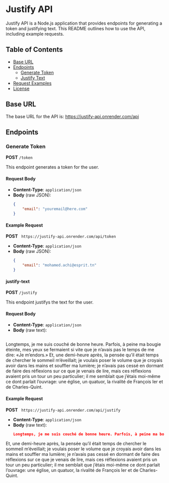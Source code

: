# Justify API

Justify API is a Node.js application that provides endpoints for generating a token and justifying text. This README outlines how to use the API, including example requests.

## Table of Contents

- [Base URL](#base-url)
- [Endpoints](#endpoints)
  - [Generate Token](#generate-token)
  - [Justify Text](#justify-text)
- [Request Examples](#request-examples)
- [License](#license)

## Base URL

The base URL for the API is:
https://justify-api.onrender.com/api


## Endpoints

### Generate Token

**POST** `/token`

This endpoint generates a token for the user.

#### Request Body

- **Content-Type**: `application/json`
- **Body** (raw JSON):
  ```json
  {
      "email": "youremail@here.com"
  }
 #### Example Request

**POST** ` https://justify-api.onrender.com/api/token`
- **Content-Type**: `application/json`
- **Body** (raw JSON):
  ```json
  {
      "email": "mohamed.achi@esprit.tn"
  }

#### justify-text

**POST** `/justify`

This endpoint justifys the text for the user.

#### Request Body

- **Content-Type**: `application/json`
- **Body** (raw text):
  ```json
 Longtemps, je me suis couché de bonne heure. Parfois, à peine ma bougie éteinte, mes yeux se fermaient si vite que je n’avais pas le temps de me dire: «Je m’endors.» 
Et, une demi-heure après, la pensée qu’il était temps de chercher le sommeil m’éveillait; je voulais poser le volume que je croyais avoir dans les mains et souffler ma lumière; je n’avais pas cessé en dormant de faire des réflexions sur ce que je venais de lire, mais ces réflexions avaient pris un tour un peu particulier; il me semblait que j’étais moi-même ce dont parlait l’ouvrage: une église, un quatuor, la rivalité de François Ier et de Charles-Quint.


#### Example Request

**POST** ` https://justify-api.onrender.com/api/justify`
- **Content-Type**: `application/json`
- **Body** (raw text):
  ```json
  Longtemps, je me suis couché de bonne heure. Parfois, à peine ma bougie éteinte, mes yeux se fermaient si vite que je n’avais pas le temps de me dire: «Je m’endors.» 
Et, une demi-heure après, la pensée qu’il était temps de chercher le sommeil m’éveillait; je voulais poser le volume que je croyais avoir dans les mains et souffler ma lumière; je n’avais pas cessé en dormant de faire des réflexions sur ce que je venais de lire, mais ces réflexions avaient pris un tour un peu particulier; il me semblait que j’étais moi-même ce dont parlait l’ouvrage: une église, un quatuor, la rivalité de François Ier et de Charles-Quint.
